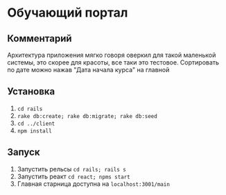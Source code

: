 # Обучающий портал
## Комментарий
Архитектура приложения мягко говоря оверкил для такой маленькой системы, это скорее для красоты, все таки это тестовое. Сортировать по дате можно нажав "Дата начала курса" на главной
## Установка
1. `cd rails`
2. `rake db:create; rake db:migrate; rake db:seed`
3. `cd ../client`
4. `npm install`
## Запуск
1. Запустить рельсы `cd rails; rails s`
2. Запустить реакт `cd react; npms start`
3. Главная старница доступна на `localhost:3001/main`
